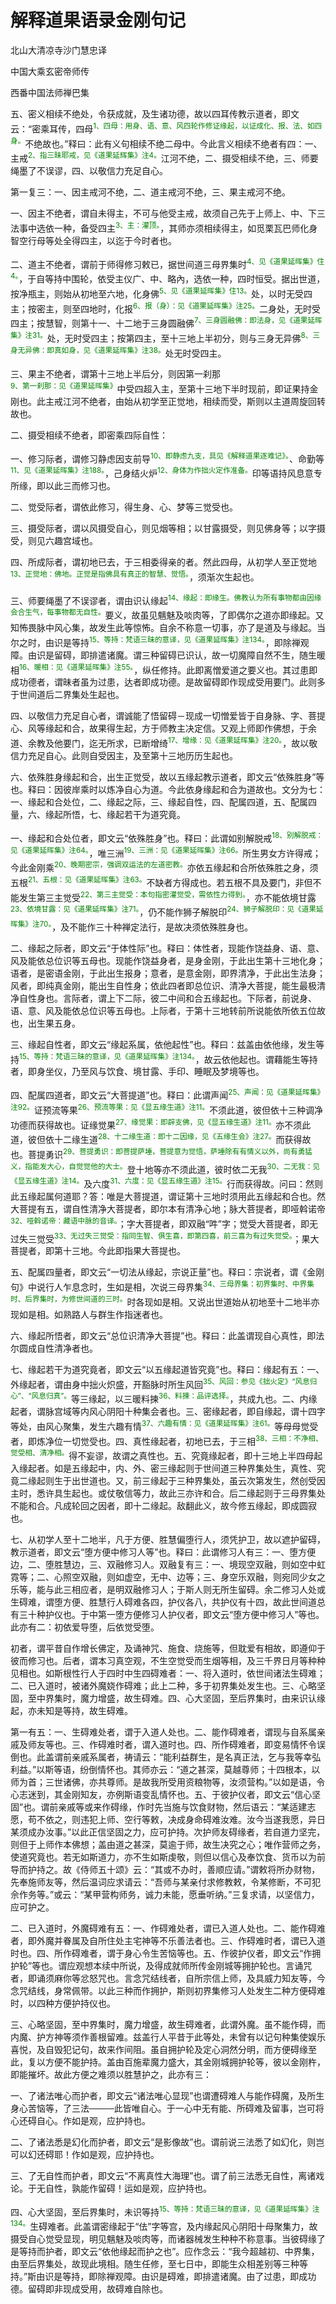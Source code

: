 # 解释道果语录金刚句记

北山大清凉寺沙门慧忠译

中国大乘玄密帝师传

西番中国法师禅巴集

五、密义相续不绝处，令获成就，及生诸功德，故以四耳传教示道者，即文云：“密乘耳传，四母<sup><font color="green">1、四母：用身、语、意、风四轮作修证缘起，以证成化、报、法、如四身。</font></sup>不绝故也。”释曰：此有义句相续不绝二母中。今此言义相续不绝者有四：一、主戒<sup><font color="green">2、指三昧耶戒，见《道果延辉集》注4。</font></sup>江河不绝，二、摄受相续不绝，三、师要绳墨了不误谬，四、以敬信力充足自心。

第一复三：一、因主戒河不绝，二、道主戒河不绝，三、果主戒河不绝。

一、因主不绝者，谓自未得主，不可与他受主戒，故须自己先于上师上、中、下三法事中选依一种，备受四主<sup><font color="green">3、主：灌顶。</font></sup>，其师亦须相续得主，如觅栗瓦巴师化身智空行母等处全得四主，以迄于今时者也。

二、道主不绝者，谓前于师得修习敕已，据世间道三母界集时<sup><font color="green">4、见《道果延晖集》住4。</font></sup>，于自等持中围轮，依受主仪广、中、略內，选依一种，四时恒受。据出世道，按净瓶主，则始从初地至六地，化身佛<sup><font color="green">5、见《道果延晖集》住13。</font></sup>处，以时无受四主；按密主，则至四地时，化报<sup><font color="green">6、报（身）：见《道果延晖集》注25。</font></sup>二身处，无时受四主；按慧智，则第十一、十二地于三身圆融佛<sup><font color="green">7、三身圆融佛：即法身，见《道果延晖集》注31。</font></sup>处，无时受四主；按第四主，至十三地上半初分，则与三身无异佛<sup><font color="green">8、三身无异佛：即真如身，见《道果延晖集》注38。</font></sup>处无时受四主。

三、果主不绝者，谓第十三地上半后分，则因第一刹那<sup><font color="green">9、第一刹那：见《道果延晖集》</font></sup>中受四超入主，至第十三地下半时现前，即证果持金刚也。此主戒江河不绝者，由始从初学至正觉地，相续而受，斯则以主道周旋回转故也。

二、摄受相续不绝者，即密乘四际自性：

一、修习际者，谓修习静虑因支前导<sup><font color="green">10、即静虑九支，具见《解释道果逐难记》。</font></sup>、命勤等<sup><font color="green">11、见《道果延晖集》注188。</font></sup>，己身结火炉<sup><font color="green">12、身体为作拙火定作准备。</font></sup>印等语持风息意专所缘，即以此三而修习也。

二、觉受际者，谓依此修习，得生身、心、梦等三觉受也。

三、摄受际者，谓以风摄受自心，则见烟等相；以甘露摄受，则见佛身等；以字摄受，则见六趣宫域也。

四、所成际者，谓初地已去，于三相委得亲的者。然此四母，从初学人至正觉地<sup><font color="green">13、正觉地：佛地。正觉是指佛具有真正的智慧、觉悟。</font></sup>，须渐次生起也。

三、师要绳墨了不误谬者，谓由识认缘起<sup><font color="green">14、缘起：即缘生。佛教认为所有事物都由因缘会合生气，每事物都无自性。</font></sup>要义，故虽见魑魅及啖肉等，了即偶尔之道亦即缘起。又知怖畏脉中风心集，故发生此等惊怖。自余不称意一切事，亦了是道及与缘起。当尔之时，由识是等持<sup><font color="green">15、等持：梵语三昧的意译，见《道果延晖集》注134。</font></sup>，即除禅观障。由识是留碍，即排遣诸魔。谓三种留碍已识认，故一切魔障自然不生，随生暖相<sup><font color="green">16、暖相：见《道果延晖集》注55。</font></sup>，纵任修持。此即离憎爱道之要义也。其过患即成功德者，谓昧者虽为过患，达者即成功德。是故留碍即作现成受用要门。此则多于世间道后二界集处生起也。

四、以敬信力充足自心者，谓诚能了悟留碍－现成一切憎爱皆于自身脉、字、菩提心、风等缘起和合，故果得生起，方于师教主决定信。又观上师即作佛想，于余道、余教及他要门，迄无所求，已断增绮<sup><font color="green">17、增缘：见《道果延晖集》注20。</font></sup>，故以敬信力充足自心。此则自受因主，及至第十三地历历生起也。

六、依殊胜身缘起和合，出生正觉受，故以五缘起教示道者，即文云“依殊胜身”等也。释曰：因彼岸乘时以炼净自心为道。今此依身缘起和合为道故也。文分为七：一、缘起和合处位，二、缘起之际，三、缘起自性，四、配属四道，五、配属四量，六、缘起所悟，七、缘起若干为道究竟。

一、缘起和合处位者，即文云“依殊胜身”也。释曰：此谓如别解脱戒<sup><font color="green">18、别解脱戒：见《道果延晖集》注64。</font></sup>，唯三洲<sup><font color="green">19、三洲：见《道果延晖集》注66。</font></sup>所生男女方许得戒；今此金刚乘<sup><font color="green">20、晚期密宗，强调双运法的左道密教。</font></sup>亦依五缘起和合所依殊胜之身，须五根<sup><font color="green">21、五根：见《道果延晖集》注63。</font></sup>不缺者方得成也。若五根不具及要门，非但不能发生第三主觉受<sup><font color="green">22、第三主觉受：本句指密灌觉受，需依性力得到。</font></sup>，亦不能依境甘露<sup><font color="green">23、依境甘露：见《道果延晖集》注71。</font></sup>，仍不能作狮子解脱印<sup><font color="green">24、狮子解脱印：见《道果延晖集》注70。</font></sup>，及不能作三十种禅定法行，是故决须依殊胜身也。

二、缘起之际者，即文云“于体性际”也。释曰：体性者，现能作饶益身、语、意、风及能依总位识等五母也。现能作饶益身者，是身金刚，于此出生第十三地化身；语者，是密语金刚，于此出生报身；意者，是意金刚，即界清净，于此出生法身；风者，即纯真金刚，能出生自性身；依此四者即总位识、清净大菩提，能生最极清净自性身也。言际者，谓上下二际，彼二中间和合五缘起也。下际者，前说身、语、意、风及能依总位识等五母也。上际者，于第十三地转前所说能依所依五位故也，出生果五身。

三、缘起自性者，即文云“缘起系属，依他起性”也。释曰：兹盖由依他缘，发生等持<sup><font color="green">15、等持：梵语三昧的意译，见《道果延晖集》注134。</font></sup>，故云依他起也。谓藉能生等持者，即身坐仪，乃至风与饮食、境甘露、手印、睡眠及梦境等也。

四、配属四道者，即文云“大菩提道”也。释曰：此谓声闻<sup><font color="green">25、声闻：见《道果延晖集》注92。</font></sup>证预流等果<sup><font color="green">26、预流等果：见《显五缘生道》注11。</font></sup>不须此道，彼但依十三种调净功德而获得故也。证缘觉果<sup><font color="green">27、缘觉果：即辟支佛，见《显五缘生道》注11。</font></sup>亦不须此道，彼但依十二缘生道<sup><font color="green">28、十二缘生道：即十二因缘，见《五缘生会》注27。</font></sup>而获得故也。菩提勇识<sup><font color="green">29、菩提勇识：即菩提萨埵，菩提意为觉悟，萨埵除有有情义以外，尚有勇猛义，指能发大心，自觉觉他的大士。</font></sup>登十地等亦不须此道，彼时依二无我<sup><font color="green">30、二无我：见《显五缘生道》注14。</font></sup>及六度<sup><font color="green">31、六度：见《显五缘生道》注15。</font></sup>行而获得故。问曰：然则此五缘起属何道耶？答：唯是大菩提道，谓证第十三地时须用此五缘起和合也。然大菩提有五，谓自性清净大菩提者，即尔本有清净心地；脉大菩提者，即哑斡诺帝<sup><font color="green">32、哑斡诺帝：藏语中脉的音译。</font></sup>；字大菩提者，即双融“吽”字；觉受大菩提者，即无过失三觉受<sup><font color="green">33、无过失三觉受：指同生智、俱生喜，即第四喜，前三喜为有过失觉受。</font></sup>；果大菩提者，即第十三地。今此即指果大菩提也。

五、配属四量者，即文云“一切法从缘起，宗说正量”也。释曰：宗说者，谓《金刚句》中说行人乍息念时，生如是相，次说三母界集<sup><font color="green">34、三母界集：初界集时、中界集时、后界集时，为修世间道的三时。</font></sup>时各现如是相。又说出世道始从初地至十二地半亦现如是相。如熟路人与群生作指迷者也。

六、缘起所悟者，即文云“总位识清净大菩提”也。释曰：此盖谓现自心真性，即法尔圆成自性清净者也。

七、缘起若干为道究竟者，即文云“以五缘起道皆究竟”也。释曰：缘起有五：一、外缘起者，谓由身中拙火炽盛，开豁脉时所生风回<sup><font color="green">35、风回：参见《拙火定》“风息归心”、“风息归真”。</font></sup>等三缘起，以三暖料揀<sup><font color="green">36、料揀：品评选择。</font></sup>，共成九也。二、内缘起者，谓脉宫域等内风心阴阳十种集会者也。三、密缘起者，即自缘起，谓十四字等处，由风心聚集，发生六趣有情<sup><font color="green">37、六趣有情：见《道果延晖集》注61。</font></sup>等母母觉受者，即炼净位一切觉受也。四、真性缘起者，初地已去，于三相<sup><font color="green">38、三相：不净相、觉受相、清净相。</font></sup>得不妄谬，故谓之真性也。五、究竟缘起者，即十三地上半四母起入缘起者。如是五缘起中，内、外、密三缘起则于世间道三种界集处生，真性、究竟二缘起则生于出世道也。又，前三缘起于三种界集处，虽云次第发生，然创受因主时，悉许具生起也。或仗敬信等力，故此三亦许和合。后二缘起则于三母界集处不能和合。凡成轮回之因者，即十二缘起。敌翻此义，故今修五缘起，即成圆寂也。

七、从初学人至十二地半，凡于方便、胜慧偏堕行人，须凭护卫，故以遮护留碍，教示道者，即文云“堕方便中修习人等”也。释曰：此谓修习人有三：一、堕方便边，二、堕胜慧边，三、双融修习人。双融复有三：一、境现空双融，则如空中虹霓等；二、心照空双融，则如虚空，无中、边等；三、身空乐双融，则宛同少女之乐等，能与此三相应者，是明双融修习人；于斯人则无所生留碍。余二修习人处或生碍难，谓堕方便、胜慧行人碍难各四，护仪各八，共护仪有十四，故此世间道总有三十种护仪也。于中第一堕方便修习人护仪者，即文云“堕方便中修习人”等也。此亦有二：初依爱导堕，后依觉受堕。

初者，谓平昔自作增长佛定，及诵神咒、施食、烧施等，但耽爱有相故，即遵仰于彼而修习也。后者，谓本习真空观，不生空觉受而生烟等相，及三千界日月等种种见相也。如斯根性行人于四时中生四碍难者：一、将入道时，依世间诸法生碍难；二、已入道时，被诸外魔娆作碍难；此上二种，多于初界集处发生也。三、心略坚固，至中界集时，魔力增盛，故生碍难。四、心大坚固，至后界集时，由来识认缘起，亦未知是等持，故生碍难。

第一有五：一、生碍难处者，谓于入道人处也。二、能作碍难者，谓现与自系属亲戚及师友等也。三、作碍难时者，谓入道时也。四、所作碍难者，即变易情怀令误倒也。此盖谓前亲戚系属者，祷请云：“能利益群生，是名真正法，乞与我等幸弘利益。”以斯等语，纷倒情怀也。其师亦云：“道之甚深，莫越尊师；十四根本，以师为首；三世诸佛，亦共尊师。是故我所受用资粮物等，汝须营构。”以如是语，令心志迷到，其金刚知友，亦例斯语变乱情怀也。五、于彼护仪者，即文云“信心坚固”也。谓前亲戚等或来作碍缘，作时先当施与饮食财物，然后语云：“某适建志愿，苟不依之，则违犯上师、空行等敕，决成身命碍难汝难。汝今当遂我愿，异日某须成办汝事。”以此正信坚固之力，应可护持。次护师友碍缘者，若自道力坚完，则但于上师作本佛想；盖由道之甚深，莫逾于师，故生决究之心；唯作营师之务，使道究竟也。若无如斯道力，亦不生如斯虔敬，则但以信心及奉饮食、货币以为前导而护持之。故《侍师五十颂》云：“其或不办时，善顺应请。”谓敕将所办财物，先奉施师友等，然后温词应求请云：“吾师与某亲付求修教敕，令某修断，不可犯佘作务等。”或云：“某甲营构师务，诚力未能，愿垂听纳。”三复求请，以坚信力，应可护之。

二、已入道时，外魔碍难有五：一、作碍难处者，谓已入道人处也。二、能作碍难者，即外魔并眷属及自所住处主宅神等不乐善法者也。三、作碍难时者，谓已入道时也。四、所作碍难者，谓于身心令生苦恼等也。五、作彼护仪者，即文云“作拥护轮”等也。谓应观想本续中所说，及得成就师所传金刚城等拥护轮也。言诵咒者，即诵须麻你等忿怒咒也。言念咒结线者，自所宗信上师，及具威力知友等，今念咒结线，身常佩带。以此三种而作拥护，斯则初界集修习人处发生二种方便碍难时，以四种方便护持仪也。

三、心略坚固，至中界集时，魔力增盛，故生碍难者，此谓外魔。虽不能作碍，而内魔、护方神等须作善根留难。兹盖行人平昔于此等处，未曾有以记句种集使娱乐喜悦，及自毁犯记句，故来作间阻。虽自拥护轮及定心洞然分明，而方便碍缘至此，复以方便不能护持。盖由百施辈魔力盛大，其金刚城拥护轮等，彼以金刚杵，即能摧坏。故此方便之难须以胜慧护之，此亦有三：

一、了诸法唯心而护者，即文云“诸法唯心显现”也谓遭碍难人与能作碍魔，及所生身心苦恼等，了三法────此皆唯自心。于一心中无有能、所碍难及留事，岂可将心还碍自心。作如是观，应护持也。

二、了诸法悉是幻化而护者，即文云“是影像故”也。谓前说三法悉了如幻化，则岂可以幻还碍耶！作如是观，应护持也。

三、了无自性而护者，即文云“不离真性大海理”也。谓了前三法悉无自性，离诸戏论。于无自性，孰能作留碍！运如是观，应护持也。

四、心大坚固，至后界集时，未识等持<sup><font color="green">15、等持：梵语三昧的意译，见《道果延晖集》注134。</font></sup>生碍难者。此盖谓密缘起于“佉”字等宫，及内缘起风心阴阳十母聚集力，故摄受自心觉受显现，明见魑魅及啖肉等，而诸器械发生种种不称意事。当彼碍缘了是等持而护者，即文云“依他缘起而护之也”。应作念云：“我今超越初、中界集，由至后界集处，故现此境相。随生任修，至七日中，即能生众相差别等三种等持。”斯由识是等持，即除禅观障。由识是碍难，即排遣诸魔。由了过患，即成功德。留碍即非现成受用，故碍难自除也。
